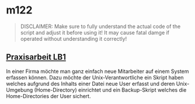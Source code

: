 # m122

> DISCLAIMER: Make sure to fully understand the actual code of the script and adjust it before using it! It may cause fatal damge if operated without understanding it correctly!

## [Praxisarbeit LB1](praxisarbeit)

In einer Firma möchte man ganz einfach neue Mitarbeiter auf einem System erfassen können. Dazu möchte der Unix-Verantwortliche ein Skript haben welches aufgrund des Inhalts einer Datei neue User erfasst und deren Unix-Umgebung (Home-Directory) einrichtet und ein Backup-Skript welches die Home-Directories der User sichert.
